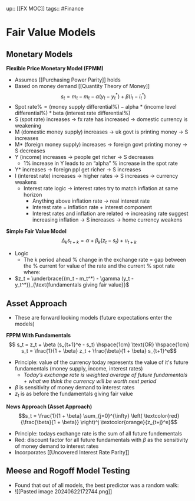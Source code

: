 up:: [[FX MOC]]
tags:: #Finance 
# Fair Value Models
## Monetary Models
**Flexible Price Monetary Model (FPMM)**
- Assumes [[Purchasing Power Parity]] holds
- Based on money demand [[Quantity Theory of Money]]
$$s_t = m_t - m_t - \alpha (y_t - y_t^*) + \beta (i_t - i_t^*)$$
- $\text{Spot rate\%} = \text{(money supply differential\%)} - \text{alpha * (income level differential\%)} * \text{beta (interest rate differential\%)}$
- S (spot rate) increases → fx rate has increased → domestic currency is weakening
- M (domestic money supply) increases → uk govt is printing money → S increases
- M* (foreign money supply) increases → foreign govt printing money → S decreases
- Y (income) increases → people get richer → S decreases
	- 1% increase in Y leads to an “alpha” % increase in the spot rate
- Y* increases → foreign ppl get richer → S increases
- I (interest rate) increases → higher rates → S increases → currency weakens
	- Interest rate logic → interest rates try to match inflation at same horizon
		- Anything above inflation rate → real interest rate
		- Interest rate = inflation rate + interest component
		- Interest rates and inflation are related → increasing rate suggest increasing inflation → S increases → home currency weakens

**Simple Fair Value Model**
$$\Delta_k s_{t+k} = \alpha + \beta_k (z_t - s_t) + u_{t+k}$$
- Logic
	- The k period ahead % change in the exchange rate = gap between the % current for value of the rate and the current % spot rate
where:
- $z_t = \underbrace{(m_t - m_t^*) - \gamma (y_t - y_t^*)}_{\text{fundamentals giving fair value}}$




## Asset Approach
- These are forward looking models (future expectations enter the models)

**FPPM With Fundamentals**
$$ s_t = z_t + \beta (s_{t+1}^e - s_t) \hspace{1cm} \text{OR} \hspace{1cm} s_t = \frac{1}{1 + \beta} z_t + \frac{\beta}{1 + \beta} s_{t+1}^e$$
- Principle: value of the currency today represents the value of it's future fundamentals (money supply, income, interest rates)
	- *Today’s exchange rate is weighted average of future fundamentals + what we think the currency will be worth next period*
- $\beta$ is sensitivity of money demand to interest rates
- $z_t$ is as before the fundamentals giving fair value

**News Approach (Asset Approach)**
$$s_t = \frac{1}{1 + \beta} \sum_{j=0}^{\infty} \left( \textcolor{red}{\frac{\beta}{1 + \beta}} \right)^j \textcolor{orange}{z_{t+j}^e}$$
- Principle: todays exchange rate is the sum of all future fundementals
- Red: discount factor for all future fundamentals with $\beta$ as the sensitivity of money demand to interest rates
- Incorporates [[Uncovered Interest Rate Parity]]



## Meese and Rogoff Model Testing
- Found that out of all models, the best predictor was a random walk:
- ![[Pasted image 20240622172744.png]]

